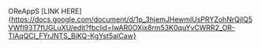 OReAppS
[LINK HERE]{https://docs.google.com/document/d/1p_3hjemJHewmlUsPRYZohNrQjlQ5VWfl93T7fUGLuXU/edit?fbclid=IwAR0OXjx8rm53K0quYvCWRR2_OR-TlAqQCI_FYrJNTS_BiKQ-KgYst5aICaw}
